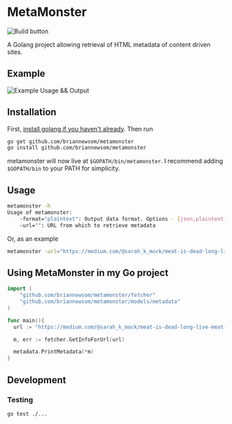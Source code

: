 # MetaMonster
![Build button](https://travis-ci.org/BrianNewsom/MetaMonster.svg?branch=master)

A Golang project allowing retrieval of HTML metadata of content driven sites.

## Example
![Example Usage && Output](http://i.imgur.com/lQeB0eV.png)

## Installation
First, [install golang if you haven't already](https://golang.org/doc/install).  Then run 
```sh
go get github.com/briannewsom/metamonster
go install github.com/briannewsom/metamonster
```

metamonster will now live at ```$GOPATH/bin/metamonster```.  I recommend adding ```$GOPATH/bin``` to your PATH for simplicity.

## Usage
```sh
metamonster -h
Usage of metamonster:
	-format="plaintext": Output data format. Options - [json,plaintext]
	-url="": URL from which to retrieve metadata
```

Or, as an example
```sh
metamonster -url="https://medium.com/@sarah_k_mock/meat-is-dead-long-live-meat-a86a7cfe7ecf" -format=json
```

## Using MetaMonster in my Go project
```go
import (
	"github.com/briannewsom/metamonster/fetcher"
	"github.com/briannewsom/metamonster/models/metadata"
)

func main(){
  url := "https://medium.com/@sarah_k_mock/meat-is-dead-long-live-meat-a86a7cfe7ecf"

  m, err := fetcher.GetInfoForUrl(url)

  metadata.PrintMetadata(*m)
}
```

## Development

### Testing
```sh
go test ./...
```
